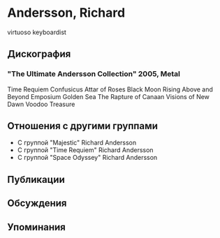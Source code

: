 # Andersson, Richard

virtuoso keyboardist

## Дискография

### "The Ultimate Andersson Collection" 2005, Metal

Time Requiem
Confusicus
Attar of Roses
Black Moon Rising
Above and Beyond
Emposium
Golden Sea
The Rapture of Canaan
Visions of New Dawn
Voodoo Treasure


## Отношения с другими группами

* C группой "Majestic" Richard Andersson
* C группой "Time Requiem" Richard Andersson
* C группой "Space Odyssey" Richard Andersson

## Публикации


## Обсуждения


## Упоминания

